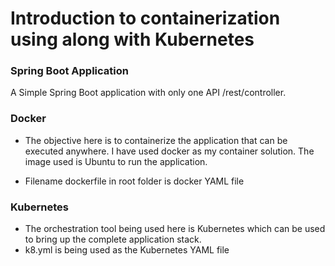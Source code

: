 # Introduction to containerization using along with Kubernetes 

### Spring Boot Application
A Simple Spring Boot application with only one API /rest/controller.

### Docker
* The objective here is to containerize the application that can be executed anywhere. I have used docker as my container solution. The image used is Ubuntu to run the application.

* Filename dockerfile in root folder is docker YAML file

### Kubernetes
* The orchestration tool being used here is Kubernetes which can be used to bring up the complete application stack.
* k8.yml is being used as the Kubernetes YAML file 